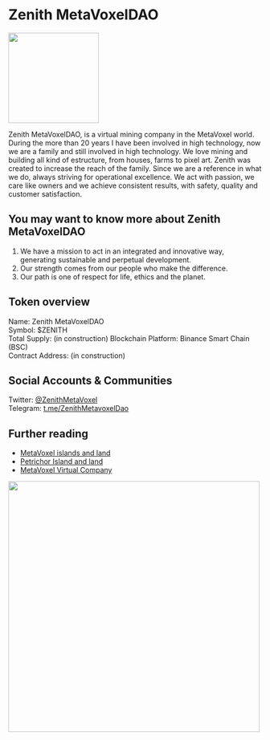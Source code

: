 # Zenith MetaVoxelDAO

<img src="https://i.ibb.co/6vRyBp6/cone-Zenith.png" width="180" />

Zenith MetaVoxelDAO, is a virtual mining company in the MetaVoxel world. 
During the more than 20 years I have been involved in high technology, now we are a family and still involved in high technology. 
We love mining and building all kind of estructure, from houses, farms to pixel art. 
Zenith was created to increase the reach of the family. Since we are a reference in what we do, always striving for operational excellence. We act with passion, we care like owners and we achieve consistent results, with safety, quality and customer satisfaction.

## You may want to know more about Zenith MetaVoxelDAO

1. We have a mission to act in an integrated and innovative way, generating sustainable and perpetual development. 
2. Our strength comes from our people who make the difference.
3. Our path is one of respect for life, ethics and the planet.

## Token overview

Name: Zenith MetaVoxelDAO  
Symbol: $ZENITH  
Total Supply: (in construction)
Blockchain Platform: Binance Smart Chain (BSC)  
Contract Address: (in construction)

## Social Accounts & Communities
Twitter: [@ZenithMetaVoxel](https://twitter.com/ZenithMetaVoxel)                            
Telegram: [t.me/ZenithMetavoxelDao](https://t.me/ZenithMetavoxelDao)

## Further reading

- [MetaVoxel islands and land](https://docs.snowcrash.finance/gameplay/islands-and-land)
- [Petrichor Island and land](https://docs.snowcrash.finance/gameplay/islands-and-land/petrichor-island)
- [MetaVoxel Virtual Company](https://docs.snowcrash.finance/gameplay/virtual-company)

<img src="https://daos.snowcrash.space/static/world_a1.svg" width="500" />
